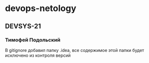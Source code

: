# devops-netology
## DEVSYS-21
### Тимофей Подольский 

В gitignore добавил папку .idea, все содержимое этой папки будет исключено из контроля версий